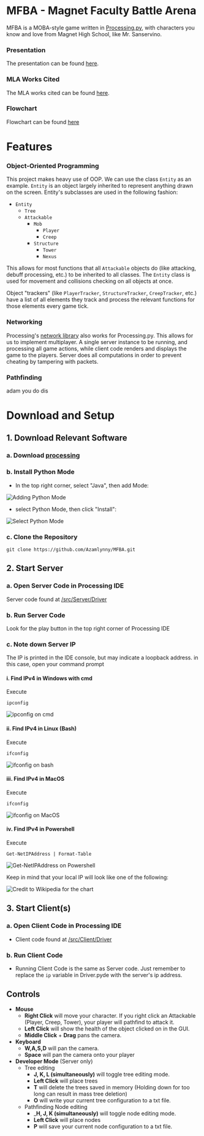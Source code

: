 # MFBA - Magnet Faculty Battle Arena

MFBA is a MOBA-style game written in [Processing.py](https://py.processing.org), with characters you know and love from Magnet High School, like Mr. Sanservino.

### Presentation

The presentation can be found [here](https://docs.google.com/presentation/d/1IYn48w6rhyWR2i4wQwp98KQwt2uIdncMYtXzNo8GIo4/edit?usp=sharing).

### MLA Works Cited

The MLA works cited can be found [here](https://docs.google.com/document/d/1yPlwbJphD4gEpndE1LGwYaXe-jZQnb_xqFxa9Q-K_MU/edit?usp=sharing).


### Flowchart
Flowchart can be found [here](docs/flowchart)

# Features

### Object-Oriented Programming
This project makes heavy use of OOP. We can use the class `Entity` as an example. `Entity` is an object largely inherited to represent anything drawn on the screen. Entity's subclasses are used in the following fashion:

* `Entity` 
   * `Tree`
   * `Attackable`
       * `Mob`
           * `Player`
           * `Creep`
       * `Structure`
           * `Tower`
           * `Nexus`

This allows for most functions that all `Attackable` objects do (like attacking, debuff processing, etc.) to be inherited to all classes. The `Entity` class is used for movement and collisions checking on all objects at once.

Object "trackers" (like `PlayerTracker`, `StructureTracker`, `CreepTracker`, etc.) have a list of all elements they track and process the relevant functions for those elements every game tick.

### Networking
Processing's [network library](https://www.processing.org/reference/libraries/net/) also works for Processing.py. This allows for us to implement multiplayer. A single server instance to be running, and processing all game actions, while client code renders and displays the game to the players. Server does all computations in order to prevent cheating by tampering with packets.

### Pathfinding
adam you do dis

# Download and Setup

## 1. Download Relevant Software 
### a. Download [processing](https://processing.org)

### b. Install Python Mode
* In the top right corner, select "Java", then add Mode:

![Adding Python Mode](img/Processing_mode.png)

* select Python Mode, then click "Install":

![Select Python Mode](img/Add_Python_Mode.png)

### c. Clone the Repository
```
git clone https://github.com/Azamlynny/MFBA.git
```

## 2. Start Server

### a. Open Server Code in Processing IDE
Server code found at [/src/Server/Driver](/src/Server/Driver)
### b. Run Server Code
Look for the play button in the top right corner of Processing IDE
### c. Note down Server IP
The IP is printed in the IDE console, but may indicate a loopback address. in this case, open your command prompt

#### i. Find IPv4 in Windows with cmd
Execute
```
ipconfig
```

![ipconfig on cmd](/img/Windows_cmd_ip.png)

#### ii. Find IPv4 in Linux (Bash)
Execute
```
ifconfig
```

![ifconfig on bash](/img/Linux_Bash_ip.png)

#### iii. Find IPv4 in MacOS
Execute
```
ifconfig
```

![ifconfig on MacOS](/img/MacOS_ip.png)

#### iv. Find IPv4 in Powershell
Execute
```
Get-NetIPAddress | Format-Table
```

![Get-NetIPAddress on Powershell](/img/windows_powershell.png)



Keep in mind that your local IP will look like one of the following:

![Credit to Wikipedia for the chart](/img/local_ips.png)



## 3. Start Client(s)

### a. Open Client Code in Processing IDE
* Client code found at [/src/Client/Driver](/src/Client/Driver)
### b. Run Client Code
* Running Client Code is the same as Server code. Just remember to replace the `ip` variable in Driver.pyde with the server's ip address.

## Controls
* __Mouse__
    * __Right Click__ will move your character. If you right click an Attackable (Player, Creep, Tower), your player will pathfind to attack it.
    * __Left Click__ will show the health of the object clicked on in the GUI.
    * __Middle Click__ + __Drag__ pans the camera.
* __Keyboard__
    * __W,A,S,D__ will pan the camera.
    * __Space__ will pan the camera onto your player
* __Developer Mode__ (Server only)
    * Tree editing
        * __J, K, L (simultaneously)__ will toggle tree editing mode.
        * __Left Click__ will place trees
        * __T__ will delete the trees saved in memory (Holding down for too long can result in mass tree deletion)
        * __O__ will write your current tree configuration to a txt file.
    * Pathfinding Node editing
        * ___H, J, K (simultaneously)__ will toggle node editing mode.
        * __Left Click__ will place nodes
        * __P__ will save your current node configuration to a txt file.
